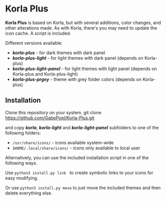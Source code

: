 # Korla Plus

**Korla Plus** is based on Korla, but with several additions, color changes, and other alterations made. As with Korla, there's you may need to update the icon cache. A script is included.

Different versions available:
* ***korla-plus*** - for dark themes with dark panel
* ***korla-plus-light*** - for light themes with dark panel (depends on Korla-plus)
* ***korla-plus-light-panel*** - for light themes with light panel (depends on Korla-plus and Korla-plus-light)
* ***korla-plus-prgey*** - theme with grey folder colors (depends on Korla-plus)

## Installation

Clone this repository on your system.
    git clone https://github.com/GabePoel/Korla-Plus.git

and copy ***korla***, ***korla-light*** and ***korla-light-panel*** subfolders to one of the following folders: 

* `/usr/share/icons/` - icons available system-wide
* `$HOME/.local/share/icons/` - icons only available to local user

Alternatively, you can use the included installation script in one of the following ways.

Use `python3 install.py link ` to create symbolic links to your icons for easy modifying.

Or use `python3 install.py move` to just move the included themes and then delete everything else.





